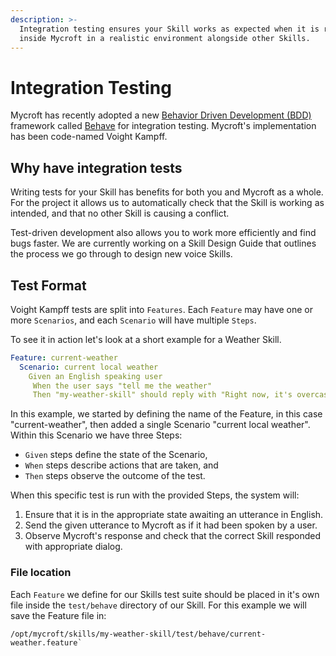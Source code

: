 ```yaml
---
description: >-
  Integration testing ensures your Skill works as expected when it is running
  inside Mycroft in a realistic environment alongside other Skills.
---
```


# Integration Testing

Mycroft has recently adopted a new [Behavior Driven Development (BDD)](https://en.wikipedia.org/wiki/Behavior_Driven_Development) framework called [Behave](https://behave.readthedocs.io/) for integration testing. Mycroft's implementation has been code-named Voight Kampff.

## Why have integration tests
Writing tests for your Skill has benefits for both you and Mycroft as a whole. For the project it allows us to automatically check that the Skill is working as intended, and that no other Skill is causing a conflict.

Test-driven development also allows you to work more efficiently and find bugs faster. We are currently working on a Skill Design Guide that outlines the process we go through to design new voice Skills.

## Test Format
Voight Kampff tests are split into `Features`. Each `Feature` may have one or more `Scenarios`, and each `Scenario` will have multiple `Steps`.

To see it in action let's look at a short example for a Weather Skill.

```YAML
Feature: current-weather
  Scenario: current local weather
    Given an English speaking user
     When the user says "tell me the weather"
     Then "my-weather-skill" should reply with "Right now, it's overcast clouds and 32 degrees."
```

In this example, we started by defining the name of the Feature, in this case "current-weather", then added a single Scenario "current local weather". Within this Scenario we have three Steps:
* `Given` steps define the state of the Scenario,
* `When` steps describe actions that are taken, and
* `Then` steps observe the outcome of the test.

When this specific test is run with the provided Steps, the system will:
1. Ensure that it is in the appropriate state awaiting an utterance in English.
2. Send the given utterance to Mycroft as if it had been spoken by a user.
3. Observe Mycroft's response and check that the correct Skill responded with appropriate dialog.

### File location
Each `Feature` we define for our Skills test suite should be placed in it's own file inside the `test/behave` directory of our Skill. For this example we will save the Feature file in:
```
/opt/mycroft/skills/my-weather-skill/test/behave/current-weather.feature`
```
